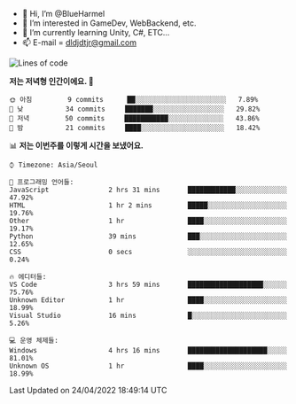 - 👋 Hi, I’m @BlueHarmel
- 👀 I’m interested in GameDev, WebBackend, etc.
- 🌱 I’m currently learning Unity, C#, ETC...
- 📫 E-mail = dldjdtjr@gmail.com
  <!--START_SECTION:waka-->
![Lines of code](https://img.shields.io/badge/%EC%A0%80%EB%8A%94%20%EC%97%AC%ED%83%9C%EA%B9%8C%EC%A7%80%20--147%20Thousand%20%EC%A4%84%EC%9D%98%20%EC%BD%94%EB%93%9C%EB%A5%BC%20%EC%9E%91%EC%84%B1%ED%96%88%EC%96%B4%EC%9A%94.-blue)

**저는 저녁형 인간이에요. 🦉** 

```text
🌞 아침         9 commits      ██░░░░░░░░░░░░░░░░░░░░░░░   7.89% 
🌆 낮　         34 commits     ███████░░░░░░░░░░░░░░░░░░   29.82% 
🌃 저녁         50 commits     ███████████░░░░░░░░░░░░░░   43.86% 
🌙 밤　         21 commits     ████░░░░░░░░░░░░░░░░░░░░░   18.42%

```


📊 **저는 이번주를 이렇게 시간을 보냈어요.** 

```text
⌚︎ Timezone: Asia/Seoul

💬 프로그래밍 언어들: 
JavaScript               2 hrs 31 mins       ████████████░░░░░░░░░░░░░   47.92% 
HTML                     1 hr 2 mins         █████░░░░░░░░░░░░░░░░░░░░   19.76% 
Other                    1 hr                ████░░░░░░░░░░░░░░░░░░░░░   19.17% 
Python                   39 mins             ███░░░░░░░░░░░░░░░░░░░░░░   12.65% 
CSS                      0 secs              ░░░░░░░░░░░░░░░░░░░░░░░░░   0.24%

🔥 에디터들: 
VS Code                  3 hrs 59 mins       ███████████████████░░░░░░   75.76% 
Unknown Editor           1 hr                ████░░░░░░░░░░░░░░░░░░░░░   18.99% 
Visual Studio            16 mins             █░░░░░░░░░░░░░░░░░░░░░░░░   5.26%

💻 운영 체제들: 
Windows                  4 hrs 16 mins       ████████████████████░░░░░   81.01% 
Unknown OS               1 hr                ████░░░░░░░░░░░░░░░░░░░░░   18.99%

```


 Last Updated on 24/04/2022 18:49:14 UTC
<!--END_SECTION:waka-->
<!---
BlueHarmel/BlueHarmel is a ✨ special ✨ repository because its `README.md` (this file) appears on your GitHub profile.
You can click the Preview link to take a look at your changes.
--->

